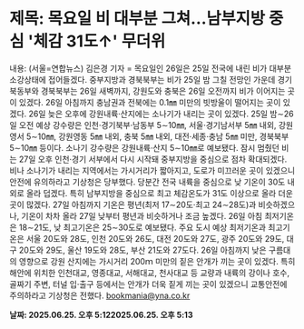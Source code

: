 # **제목: 목요일 비 대부분 그쳐…남부지방 중심 '체감 31도↑' 무더위**

  내용: (서울=연합뉴스) 김은경 기자 = 목요일인 26일은 25일 전국에 내린 비가 대부분 소강상태에 접어들겠다.    중부지방과 경북북부는 비가 25일 밤 그칠 전망인 가운데 경기북동부와 경북북부는 26일 새벽까지, 강원도와 충북은 26일 오전까지 비가 이어지는 곳이 있겠다.    26일 아침까지 충남권과 전북에는 0.1㎜ 미만의 빗방울이 떨어지는 곳이 있겠다.    26일 늦은 오후에 강원내륙·산지에는 소나기가 내리는 곳이 있겠다.    25일 밤∼26일 오전 예상 강수량은 인천·경기북부·남동부 5∼10㎜, 서울·경기남서부 5㎜ 내외, 강원영서 5∼10㎜, 강원영동 5㎜ 내외, 충북 5㎜ 내외, 대전·세종·충남 5㎜ 미만, 경북북부 5∼10㎜ 등이다.    소나기 강수량은 강원내륙·산지 5∼10㎜로 예보됐다.    잠시 멈췄던 비는 27일 오후 인천·경기 서부에서 다시 시작돼 중부지방을 중심으로 점차 확대되겠다.    비나 소나기가 내리는 지역에서는 가시거리가 짧아지고, 도로가 미끄러운 곳이 있겠으니 안전에 유의하라고 기상청은 당부했다.    당분간 전국 내륙을 중심으로 낮 기온이 30도 내외로 올라 덥겠다.    특히 남부지방을 중심으로 최고 체감온도가 31도 이상으로 올라 더운 곳이 많겠다.    27일 아침까지 기온은 평년(최저 17∼20도·최고 24∼28도)과 비슷하겠으나, 기온이 차차 올라 27일 낮부터 평년과 비슷하거나 조금 높겠다.    26일 아침 최저기온은 18∼21도, 낮 최고기온은 25∼30도로 예보됐다.    주요 도시 예상 최저기온과 최고기온은 서울 20도와 28도, 인천 20도와 26도, 대전 20도와 27도, 광주 20도와 29도, 대구 20도와 29도, 울산 19도와 28도, 부산 21도와 27도다.    26일 아침까지 낮은 구름대의 영향으로 강원 산지에는 가시거리 200ｍ 미만의 짙은 안개가 끼는 곳이 있겠다.    특히 해안에 위치한 인천대교, 영종대교, 서해대교, 천사대교 등 교량과 내륙의 강이나 호수, 골짜기 주변, 터널 입·출구 등에서는 안개가 더욱 짙게 끼는 곳이 있겠으니 교통안전에 주의하라고 기상청은 전했다.    bookmania@yna.co.kr

  **날짜: 2025.06.25. 오후 5:122025.06.25. 오후 5:13**